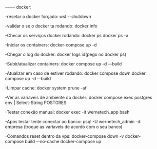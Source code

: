 ----- docker:

-resetar o docker forçado:
wsl --shutdown

-validar o se o docker ta rodando:
docker info

-Checar os serviços docker rodando:
docker ps
docker ps -a

-Iniciar os containers:
docker-compose up -d

-Chegar o log do docker:
docker logs id(pego no docker ps)

-Subir/atualizar containers:
docker compose up -d --build

-Atualizar em caso de estiver rodando:
docker compose down
docker compose up -d --build

-Limpar cache:
docker system prune -af

-Ver as variaveis de ambiente do docker:
docker compose exec postgres env | Select-String POSTGRES

-Testar conexão manual:
docker exec -it wernetech_app bash

-Após testar tente conectar ao banco:
psql -U wernetech_admin -d empresa (troque as variaveis de acordo com o seu banco)

-Comandos reset dentro da vps:
docker-compose down -v
docker-compose build --no-cache
docker-compose up
